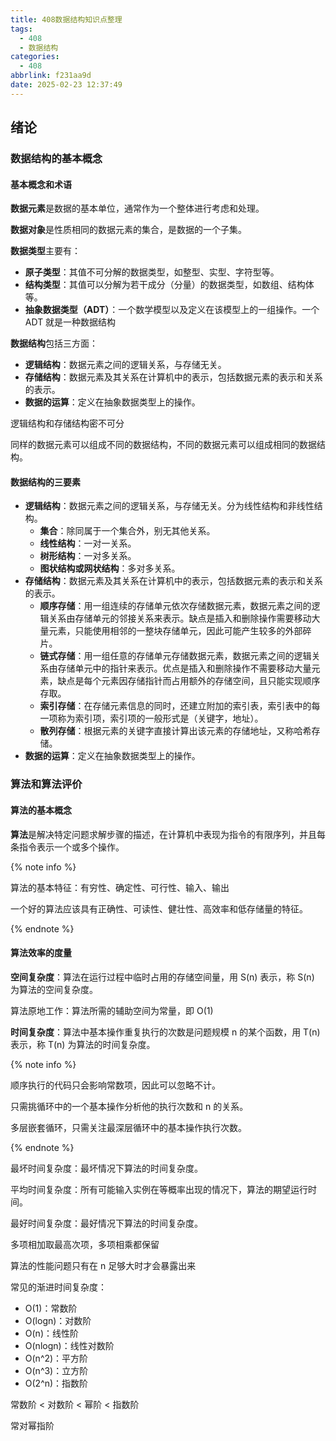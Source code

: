```yaml
---
title: 408数据结构知识点整理
tags:
  - 408
  - 数据结构
categories:
  - 408
abbrlink: f231aa9d
date: 2025-02-23 12:37:49
---
```


## 绪论

### 数据结构的基本概念

#### 基本概念和术语

**数据元素**是数据的基本单位，通常作为一个整体进行考虑和处理。

**数据对象**是性质相同的数据元素的集合，是数据的一个子集。

**数据类型**主要有：

- **原子类型**：其值不可分解的数据类型，如整型、实型、字符型等。
- **结构类型**：其值可以分解为若干成分（分量）的数据类型，如数组、结构体等。
- **抽象数据类型（ADT）**：一个数学模型以及定义在该模型上的一组操作。一个 ADT 就是一种数据结构

**数据结构**包括三方面：

- **逻辑结构**：数据元素之间的逻辑关系，与存储无关。
- **存储结构**：数据元素及其关系在计算机中的表示，包括数据元素的表示和关系的表示。
- **数据的运算**：定义在抽象数据类型上的操作。

逻辑结构和存储结构密不可分

同样的数据元素可以组成不同的数据结构，不同的数据元素可以组成相同的数据结构。

#### 数据结构的三要素

- **逻辑结构**：数据元素之间的逻辑关系，与存储无关。分为线性结构和非线性结构。
  - **集合**：除同属于一个集合外，别无其他关系。
  - **线性结构**：一对一关系。
  - **树形结构**：一对多关系。
  - **图状结构或网状结构**：多对多关系。
- **存储结构**：数据元素及其关系在计算机中的表示，包括数据元素的表示和关系的表示。
  - **顺序存储**：用一组连续的存储单元依次存储数据元素，数据元素之间的逻辑关系由存储单元的邻接关系来表示。缺点是插入和删除操作需要移动大量元素，只能使用相邻的一整块存储单元，因此可能产生较多的外部碎片。
  - **链式存储**：用一组任意的存储单元存储数据元素，数据元素之间的逻辑关系由存储单元中的指针来表示。优点是插入和删除操作不需要移动大量元素，缺点是每个元素因存储指针而占用额外的存储空间，且只能实现顺序存取。
  - **索引存储**：在存储元素信息的同时，还建立附加的索引表，索引表中的每一项称为索引项，索引项的一般形式是（关键字，地址）。
  - **散列存储**：根据元素的关键字直接计算出该元素的存储地址，又称哈希存储。
- **数据的运算**：定义在抽象数据类型上的操作。

### 算法和算法评价

#### 算法的基本概念

**算法**是解决特定问题求解步骤的描述，在计算机中表现为指令的有限序列，并且每条指令表示一个或多个操作。

{% note info %}

算法的基本特征：有穷性、确定性、可行性、输入、输出

一个好的算法应该具有正确性、可读性、健壮性、高效率和低存储量的特征。

{% endnote %}

#### 算法效率的度量

**空间复杂度**：算法在运行过程中临时占用的存储空间量，用 S(n) 表示，称 S(n) 为算法的空间复杂度。

算法原地工作：算法所需的辅助空间为常量，即 O(1)

**时间复杂度**：算法中基本操作重复执行的次数是问题规模 n 的某个函数，用 T(n) 表示，称 T(n) 为算法的时间复杂度。

{% note info %}

顺序执行的代码只会影响常数项，因此可以忽略不计。

只需挑循环中的一个基本操作分析他的执行次数和 n 的关系。

多层嵌套循环，只需关注最深层循环中的基本操作执行次数。

{% endnote %}

最坏时间复杂度：最坏情况下算法的时间复杂度。

平均时间复杂度：所有可能输入实例在等概率出现的情况下，算法的期望运行时间。

最好时间复杂度：最好情况下算法的时间复杂度。

多项相加取最高次项，多项相乘都保留

算法的性能问题只有在 n 足够大时才会暴露出来

常见的渐进时间复杂度：

- O(1)：常数阶
- O(logn)：对数阶
- O(n)：线性阶
- O(nlogn)：线性对数阶
- O(n^2)：平方阶
- O(n^3)：立方阶
- O(2^n)：指数阶

常数阶 < 对数阶 < 幂阶 < 指数阶

常对幂指阶
